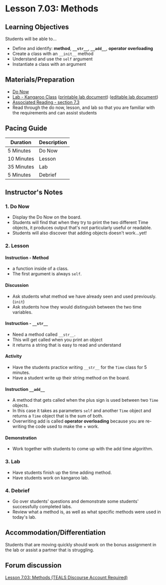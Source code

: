 # Lesson 7.03: Methods

## Learning Objectives

Students will be able to...

* Define and identify: **method**, **`__str__`**, **`__add__`**, **operator overloading**
* Create a class with an `__init__` method
* Understand and use the `self` argument
* Instantiate a class with an argument

## Materials/Preparation

* [Do Now]
* [Lab - Kangaroo Class] ([printable lab document]) ([editable lab document])
* [Associated Reading - section 7.3](https://tealsk12.gitbook.io/intro-cs-2/readings#7-3)
* Read through the do now, lesson, and lab so that you are familiar with the requirements and can assist students

## Pacing Guide

| **Duration**   | **Description** |
| ---------- | ----------- |
| 5 Minutes  | Do Now      |
| 10 Minutes | Lesson      |
| 35 Minutes | Lab         |
| 5 Minutes | Debrief  |

## Instructor's Notes

### 1. Do Now

* Display the Do Now on the board.
* Students will find that when they try to print the two different Time objects, it produces output that's not particularly useful or readable.
* Students will also discover that adding objects doesn't work...yet!

### 2. Lesson

#### Instruction - Method

* a function inside of a class.
* The first argument is always `self`.

#### Discussion

* Ask students what method we have already seen and used previously. (`init`)
* Ask students how they would distinguish between the two time variables.

#### Instruction - `__str__`

* Need a method called `__str__`.
* This will get called when you print an object
* it returns a string that is easy to read and understand

#### Activity

* Have the students practice writing `__str__` for the `Time` class for 5 minutes.
* Have a student write up their string method on the board.

#### Instruction `__add__`

* A method that gets called when the plus sign is used between two `Time` objects.
* In this case it takes as parameters `self` and another `Time` object and returns a `Time` object that is the sum of both.
* Overwriting add is called **operator overloading** because you are re-writing the code used to make the + work.

#### Demonstration

* Work together with students to come up with the add time algorithm.

### 3. Lab

* Have students finish up the time adding method.
* Have students work on kangaroo lab.

### 4. Debrief

* Go over students' questions and demonstrate some students' successfully completed labs.
* Review what a method is, as well as what specific methods were used in today's lab.

## Accommodation/Differentiation

Students that are moving quickly should work on the bonus assignment in the lab or assist a partner that is struggling.

## Forum discussion

[Lesson 7.03: Methods (TEALS Discourse Account Required)](https://forums.tealsk12.org/c/2nd-semester-unit-7-classes/lesson-7-03-methods)

[Do Now]:do_now.md
[Lab - Kangaroo Class]:lab.md
[printable lab document]: https://github.com/TEALSK12/2nd-semester-introduction-to-computer-science/raw/master/units/7_unit/03_lesson/lab.pdf
[editable lab document]: https://github.com/TEALSK12/2nd-semester-introduction-to-computer-science/raw/master/units/7_unit/03_lesson/lab.docx
